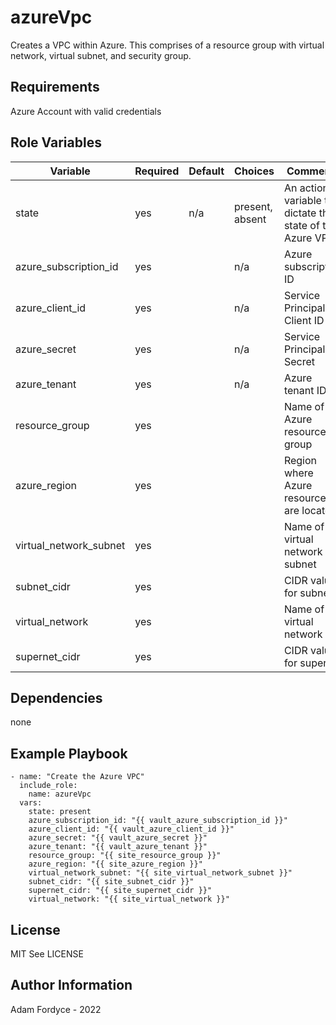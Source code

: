 azureVpc
=========

Creates a VPC within Azure. This comprises of a resource group with virtual network, virtual subnet, and security group.

Requirements
------------

Azure Account with valid credentials

Role Variables
--------------

| Variable                | Required | Default | Choices                   | Comments                                 |
|-------------------------|----------|---------|---------------------------|------------------------------------------|
| state                   | yes      | n/a     | present, absent           | An action variable to dictate the state of the Azure VPC                |
| azure_subscription_id   | yes      |         | n/a                       | Azure subscription ID                    |
| azure_client_id         | yes      |         | n/a                       | Service Principal Client ID              |
| azure_secret            | yes      |         | n/a                       | Service Principal Secret                 |
| azure_tenant            | yes      |         | n/a                       | Azure tenant ID                          |
| resource_group          | yes      |         |                           | Name of Azure resource group             |
| azure_region            | yes      |         |                           | Region where Azure resources are located |
| virtual_network_subnet  | yes      |         |                           | Name of virtual network subnet           |
| subnet_cidr             | yes      |         |                           | CIDR value for subnet                    |
| virtual_network         | yes      |         |                           | Name of virtual network                  |
| supernet_cidr           | yes      |         |                           | CIDR value for supernet                  |

Dependencies
------------
none

Example Playbook
----------------

```
- name: "Create the Azure VPC"
  include_role:
    name: azureVpc
  vars:
    state: present
    azure_subscription_id: "{{ vault_azure_subscription_id }}"
    azure_client_id: "{{ vault_azure_client_id }}"
    azure_secret: "{{ vault_azure_secret }}"
    azure_tenant: "{{ vault_azure_tenant }}"
    resource_group: "{{ site_resource_group }}"
    azure_region: "{{ site_azure_region }}"
    virtual_network_subnet: "{{ site_virtual_network_subnet }}"
    subnet_cidr: "{{ site_subnet_cidr }}"
    supernet_cidr: "{{ site_supernet_cidr }}"
    virtual_network: "{{ site_virtual_network }}"
```

License
-------

MIT See LICENSE

Author Information
------------------

Adam Fordyce - 2022
